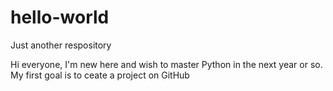# hello-world
Just another respository

Hi everyone,
I'm new here and wish to master Python in the next year or so.
My first goal is to ceate a project on GitHub
